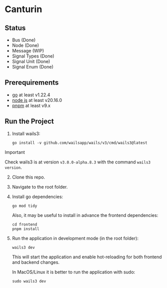 # Canturin

## Status

-   Bus (Done)
-   Node (Done)
-   Message (WIP)
-   Signal Types (Done)
-   Signal Unit (Done)
-   Signal Enum (Done)

## Prerequirements

-   [go](https://go.dev/) at least v1.22.4
-   [node js](https://nodejs.org/en) at least v20.16.0
-   [pnpm](https://pnpm.io/installation) at least v9.x

## Run the Project

1. Install wails3:

    ```
    go install -v github.com/wailsapp/wails/v3/cmd/wails3@latest
    ```

> [!IMPORTANT]
> Check wails3 is at version `v3.0.0-alpha.8.3` with the command `wails3 version`.

2. Clone this repo.

3. Navigate to the root folder.

4. Install go dependencies:

    ```
    go mod tidy
    ```

    Also, it may be useful to install in advance the frontend dependencies:

    ```
    cd frontend
    pnpm install
    ```

5. Run the application in development mode (in the root folder):

    ```
    wails3 dev
    ```

    This will start the application and enable hot-reloading for both frontend and backend changes.

    In MacOS/Linux it is better to run the application with sudo:

    ```
    sudo wails3 dev
    ```
